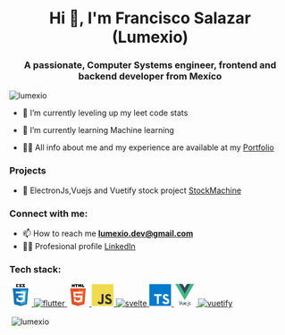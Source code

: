 <h1 align="center">Hi 👋, I'm Francisco Salazar (Lumexio)</h1>
<h3 align="center">A passionate, Computer Systems engineer, frontend and backend developer from Mexíco</h3>

<p align="left"> <img src="https://komarev.com/ghpvc/?username=lumexio&label=Profile%20views&color=0e75b6&style=flat"
  alt="lumexio" /> </p>

- 🔭 I’m currently leveling up my leet code stats
- 🌱 I’m currently learning Machine learning

- 👨‍💻 All info about me and my experience are available at my [Portfolio](https://lumexio.github.io/portfolio/)

### Projects
- 💾 ElectronJs,Vuejs and Vuetify stock project [StockMachine](https://stockmachine.online)
<h3 align="left">Connect with me:</h3>
<p align="left">
  
- 📫 How to reach me **lumexio.dev@gmail.com**
- 👨‍💻 Profesional profile [LinkedIn](https://www.linkedin.com/in/francisco-salazar-mendoza/)
</p>

<h3 align="left">Tech stack:</h3>
<p align="left">

 <a href="https://www.w3schools.com/css/" target="_blank" rel="noreferrer"> <img
   src="https://raw.githubusercontent.com/devicons/devicon/master/icons/css3/css3-original-wordmark.svg" alt="css3"
   width="40" height="40" /> </a>
 <a href="https://flutter.dev" target="_blank" rel="noreferrer"> <img
   src="https://www.vectorlogo.zone/logos/flutterio/flutterio-icon.svg" alt="flutter" width="40" height="40" /> </a>
 <a href="https://www.w3.org/html/" target="_blank" rel="noreferrer"> <img
   src="https://raw.githubusercontent.com/devicons/devicon/master/icons/html5/html5-original-wordmark.svg" alt="html5"
   width="40" height="40" /> </a>
 <a href="https://developer.mozilla.org/en-US/docs/Web/JavaScript" target="_blank" rel="noreferrer"> <img
   src="https://raw.githubusercontent.com/devicons/devicon/master/icons/javascript/javascript-original.svg"
   alt="javascript" width="40" height="40" /> </a>
 <a href="https://svelte.dev" target="_blank" rel="noreferrer"> <img
   src="https://upload.wikimedia.org/wikipedia/commons/1/1b/Svelte_Logo.svg" alt="svelte" width="40" height="40" /> </a>
 <a href="https://www.typescriptlang.org/" target="_blank" rel="noreferrer"> <img
   src="https://raw.githubusercontent.com/devicons/devicon/master/icons/typescript/typescript-original.svg"
   alt="typescript" width="40" height="40" /> </a>
 <a href="https://vuejs.org/" target="_blank" rel="noreferrer"> <img
   src="https://raw.githubusercontent.com/devicons/devicon/master/icons/vuejs/vuejs-original-wordmark.svg" alt="vuejs"
   width="40" height="40" /> </a> <a href="https://vuetifyjs.com/en/" target="_blank" rel="noreferrer"> <img
   src="https://bestofjs.org/logos/vuetify.svg" alt="vuetify" width="40" height="40" /> </a>
</p>

<p>&nbsp;<img align="center" src="https://github-readme-stats.vercel.app/api?username=lumexio&show_icons=true&locale=en"
  alt="lumexio" /></p>
